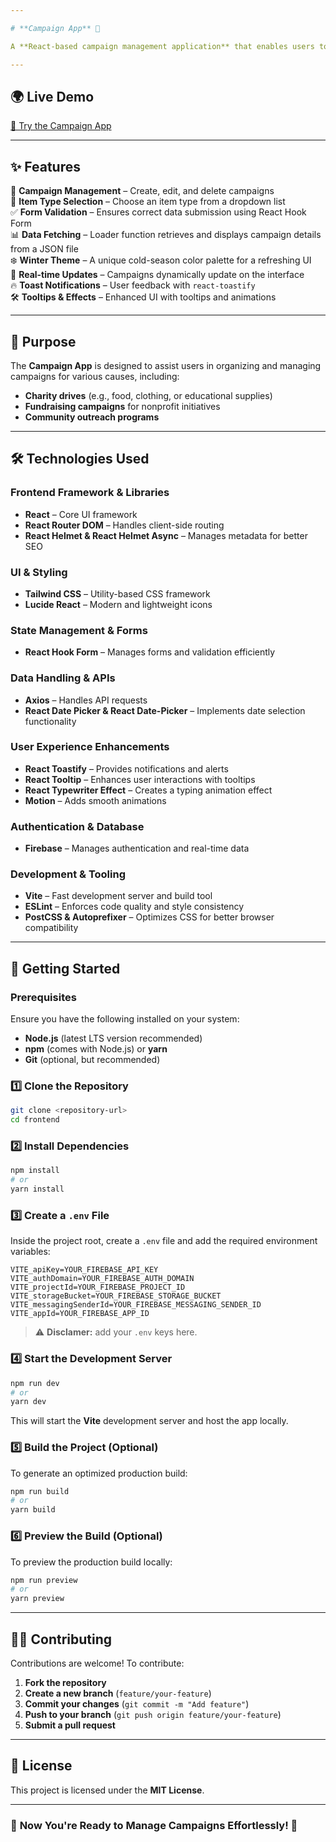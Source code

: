 ```yaml
---

# **Campaign App** 🎯  

A **React-based campaign management application** that enables users to create, edit, and delete campaigns efficiently. The app is designed with a **winter theme** to provide a visually appealing interface for managing campaigns such as charity projects, donation drives, and more.

---
```


## 🌍 **Live Demo**  
[🚀 Try the Campaign App](https://winter-donation-sadik-al-sami.netlify.app/)  

---

## ✨ **Features**  

📝 **Campaign Management** – Create, edit, and delete campaigns  
📌 **Item Type Selection** – Choose an item type from a dropdown list  
✅ **Form Validation** – Ensures correct data submission using React Hook Form  
📊 **Data Fetching** – Loader function retrieves and displays campaign details from a JSON file  
❄️ **Winter Theme** – A unique cold-season color palette for a refreshing UI  
🔄 **Real-time Updates** – Campaigns dynamically update on the interface  
🔥 **Toast Notifications** – User feedback with `react-toastify`  
🛠 **Tooltips & Effects** – Enhanced UI with tooltips and animations  

---

## 🎯 **Purpose**  

The **Campaign App** is designed to assist users in organizing and managing campaigns for various causes, including:  
- **Charity drives** (e.g., food, clothing, or educational supplies)  
- **Fundraising campaigns** for nonprofit initiatives  
- **Community outreach programs**  

---

## 🛠 **Technologies Used**  

### **Frontend Framework & Libraries**  
- **React** – Core UI framework  
- **React Router DOM** – Handles client-side routing  
- **React Helmet & React Helmet Async** – Manages metadata for better SEO  

### **UI & Styling**  
- **Tailwind CSS** – Utility-based CSS framework  
- **Lucide React** – Modern and lightweight icons  

### **State Management & Forms**  
- **React Hook Form** – Manages forms and validation efficiently  

### **Data Handling & APIs**  
- **Axios** – Handles API requests  
- **React Date Picker & React Date-Picker** – Implements date selection functionality  

### **User Experience Enhancements**  
- **React Toastify** – Provides notifications and alerts  
- **React Tooltip** – Enhances user interactions with tooltips  
- **React Typewriter Effect** – Creates a typing animation effect  
- **Motion** – Adds smooth animations  

### **Authentication & Database**  
- **Firebase** – Manages authentication and real-time data  

### **Development & Tooling**  
- **Vite** – Fast development server and build tool  
- **ESLint** – Enforces code quality and style consistency  
- **PostCSS & Autoprefixer** – Optimizes CSS for better browser compatibility  

---

## 🚀 **Getting Started**  

### **Prerequisites**  
Ensure you have the following installed on your system:  
- **Node.js** (latest LTS version recommended)  
- **npm** (comes with Node.js) or **yarn**  
- **Git** (optional, but recommended)  

### **1️⃣ Clone the Repository**  
```sh
git clone <repository-url>
cd frontend
```

### **2️⃣ Install Dependencies**  
```sh
npm install  
# or  
yarn install  
```

### **3️⃣ Create a `.env` File**  
Inside the project root, create a `.env` file and add the required environment variables:

```env
VITE_apiKey=YOUR_FIREBASE_API_KEY
VITE_authDomain=YOUR_FIREBASE_AUTH_DOMAIN
VITE_projectId=YOUR_FIREBASE_PROJECT_ID
VITE_storageBucket=YOUR_FIREBASE_STORAGE_BUCKET
VITE_messagingSenderId=YOUR_FIREBASE_MESSAGING_SENDER_ID
VITE_appId=YOUR_FIREBASE_APP_ID
```
> ⚠️ **Disclamer:** add your `.env` keys here.

### **4️⃣ Start the Development Server**  
```sh
npm run dev  
# or  
yarn dev  
```
This will start the **Vite** development server and host the app locally.

### **5️⃣ Build the Project (Optional)**  
To generate an optimized production build:  
```sh
npm run build  
# or  
yarn build  
```

### **6️⃣ Preview the Build (Optional)**  
To preview the production build locally:  
```sh
npm run preview  
# or  
yarn preview  
```

---

## 👨‍💻 **Contributing**  

Contributions are welcome! To contribute:  
1. **Fork the repository**  
2. **Create a new branch** (`feature/your-feature`)  
3. **Commit your changes** (`git commit -m "Add feature"`)  
4. **Push to your branch** (`git push origin feature/your-feature`)  
5. **Submit a pull request**  

---

## 📜 **License**  

This project is licensed under the **MIT License**.  

---

### 🎉 **Now You're Ready to Manage Campaigns Effortlessly! 🚀** 
